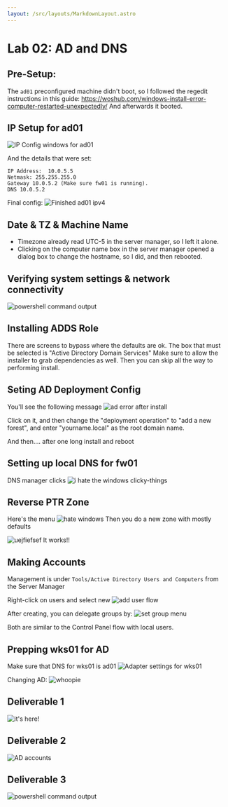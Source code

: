 ```yaml
---
layout: /src/layouts/MarkdownLayout.astro
---
```

# Lab 02: AD and DNS

## Pre-Setup:
The `ad01` preconfigured machine didn't boot, so I followed the regedit instructions in this guide: https://woshub.com/windows-install-error-computer-restarted-unexpectedly/
And afterwards it booted.

## IP Setup for ad01
![IP Config windows for ad01](/public/images/lab02_image.png)

And the details that were set:
```
IP Address:  10.0.5.5
Netmask: 255.255.255.0
Gateway 10.0.5.2 (Make sure fw01 is running).
DNS 10.0.5.2
```

Final config:
![Finished ad01 ipv4](/public/images/lab02_image-1.png)

## Date & TZ & Machine Name
* Timezone already read UTC-5 in the server manager, so I left it alone.
* Clicking on the computer name box in the server manager opened a dialog box to change the hostname, so I did, and then rebooted.

## Verifying system settings & network connectivity
![powershell command output](/public/images/lab02_image-2.png)

## Installing ADDS Role
There are screens to bypass where the defaults are ok.
The box that must be selected is "Active Directory Domain Services"
Make sure to allow the installer to grab dependencies as well.
Then you can skip all the way to performing install.

## Seting AD Deployment Config
You'll see the following message
![ad error after install](/public/images/lab02_image-3.png)

Click on it, and then change the "deployment operation" to "add a new forest", and enter "yourname.local" as the root domain name.

And then.... after one long install and reboot

## Setting up local DNS for fw01
DNS manager clicks
![i hate the windows clicky-things](/public/images/lab02_image-4.png)

## Reverse PTR Zone
Here's the menu
![hate windows](/public/images/lab02_image-5.png)
Then you do a new zone with mostly defaults

![uejfiefsef](/public/images/lab02_image-6.png)
It works!!

## Making Accounts
Management is under `Tools/Active Directory Users and Computers` from the Server Manager

Right-click on users and select new
![add user flow](/public/images/lab02_image-7.png)

After creating, you can delegate groups by:
![set group menu](/public/images/lab02_image-8.png)

Both are similar to the Control Panel flow with local users.

## Prepping wks01 for AD
Make sure that DNS for wks01 is ad01
![Adapter settings for wks01](/public/images/lab02_image-9.png)

Changing AD:
![whoopie](/public/images/lab02_image-10.png)

## Deliverable 1
![it's here!](/public/images/lab02_image-11.png)

## Deliverable 2
![AD accounts](/public/images/lab02_image-13.png)

## Deliverable 3
![powershell command output](/public/images/lab02_image-12.png)